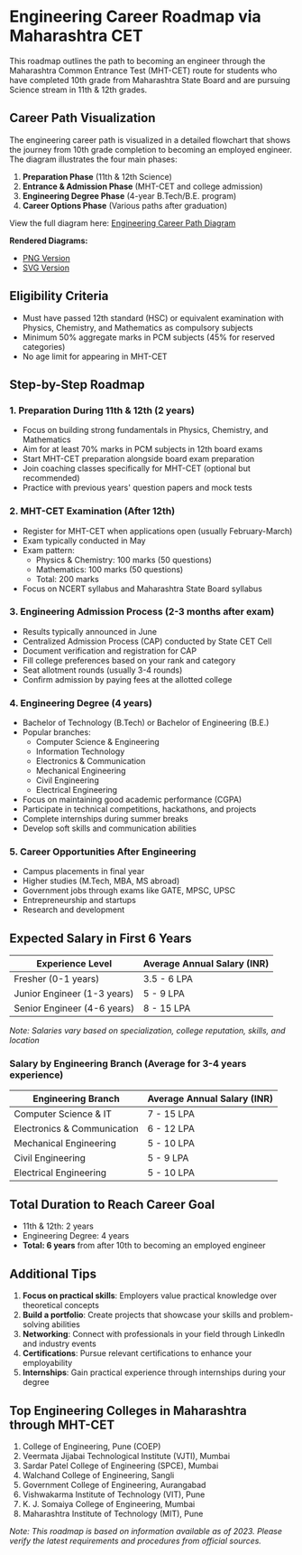 # Engineering Career Roadmap via Maharashtra CET

This roadmap outlines the path to becoming an engineer through the Maharashtra Common Entrance Test (MHT-CET) route for students who have completed 10th grade from Maharashtra State Board and are pursuing Science stream in 11th & 12th grades.

## Career Path Visualization

The engineering career path is visualized in a detailed flowchart that shows the journey from 10th grade completion to becoming an employed engineer. The diagram illustrates the four main phases:

1. **Preparation Phase** (11th & 12th Science)
2. **Entrance & Admission Phase** (MHT-CET and college admission)
3. **Engineering Degree Phase** (4-year B.Tech/B.E. program)
4. **Career Options Phase** (Various paths after graduation)

View the full diagram here: [Engineering Career Path Diagram](./diagrams/career_path.mmd)

**Rendered Diagrams:**
- [PNG Version](../rendered_diagrams/engineering_career_path.png)
- [SVG Version](../rendered_diagrams/engineering_career_path.svg)


## Eligibility Criteria

- Must have passed 12th standard (HSC) or equivalent examination with Physics, Chemistry, and Mathematics as compulsory subjects
- Minimum 50% aggregate marks in PCM subjects (45% for reserved categories)
- No age limit for appearing in MHT-CET

## Step-by-Step Roadmap

### 1. Preparation During 11th & 12th (2 years)
- Focus on building strong fundamentals in Physics, Chemistry, and Mathematics
- Aim for at least 70% marks in PCM subjects in 12th board exams
- Start MHT-CET preparation alongside board exam preparation
- Join coaching classes specifically for MHT-CET (optional but recommended)
- Practice with previous years' question papers and mock tests

### 2. MHT-CET Examination (After 12th)
- Register for MHT-CET when applications open (usually February-March)
- Exam typically conducted in May
- Exam pattern:
  - Physics & Chemistry: 100 marks (50 questions)
  - Mathematics: 100 marks (50 questions)
  - Total: 200 marks
- Focus on NCERT syllabus and Maharashtra State Board syllabus

### 3. Engineering Admission Process (2-3 months after exam)
- Results typically announced in June
- Centralized Admission Process (CAP) conducted by State CET Cell
- Document verification and registration for CAP
- Fill college preferences based on your rank and category
- Seat allotment rounds (usually 3-4 rounds)
- Confirm admission by paying fees at the allotted college

### 4. Engineering Degree (4 years)
- Bachelor of Technology (B.Tech) or Bachelor of Engineering (B.E.)
- Popular branches:
  - Computer Science & Engineering
  - Information Technology
  - Electronics & Communication
  - Mechanical Engineering
  - Civil Engineering
  - Electrical Engineering
- Focus on maintaining good academic performance (CGPA)
- Participate in technical competitions, hackathons, and projects
- Complete internships during summer breaks
- Develop soft skills and communication abilities

### 5. Career Opportunities After Engineering
- Campus placements in final year
- Higher studies (M.Tech, MBA, MS abroad)
- Government jobs through exams like GATE, MPSC, UPSC
- Entrepreneurship and startups
- Research and development

## Expected Salary in First 6 Years

| Experience Level | Average Annual Salary (INR) |
|------------------|----------------------------|
| Fresher (0-1 years) | 3.5 - 6 LPA |
| Junior Engineer (1-3 years) | 5 - 9 LPA |
| Senior Engineer (4-6 years) | 8 - 15 LPA |

*Note: Salaries vary based on specialization, college reputation, skills, and location*

### Salary by Engineering Branch (Average for 3-4 years experience)

| Engineering Branch | Average Annual Salary (INR) |
|-------------------|----------------------------|
| Computer Science & IT | 7 - 15 LPA |
| Electronics & Communication | 6 - 12 LPA |
| Mechanical Engineering | 5 - 10 LPA |
| Civil Engineering | 5 - 9 LPA |
| Electrical Engineering | 5 - 10 LPA |

## Total Duration to Reach Career Goal

- 11th & 12th: 2 years
- Engineering Degree: 4 years
- **Total: 6 years** from after 10th to becoming an employed engineer

## Additional Tips

1. **Focus on practical skills**: Employers value practical knowledge over theoretical concepts
2. **Build a portfolio**: Create projects that showcase your skills and problem-solving abilities
3. **Networking**: Connect with professionals in your field through LinkedIn and industry events
4. **Certifications**: Pursue relevant certifications to enhance your employability
5. **Internships**: Gain practical experience through internships during your degree

## Top Engineering Colleges in Maharashtra through MHT-CET

1. College of Engineering, Pune (COEP)
2. Veermata Jijabai Technological Institute (VJTI), Mumbai
3. Sardar Patel College of Engineering (SPCE), Mumbai
4. Walchand College of Engineering, Sangli
5. Government College of Engineering, Aurangabad
6. Vishwakarma Institute of Technology (VIT), Pune
7. K. J. Somaiya College of Engineering, Mumbai
8. Maharashtra Institute of Technology (MIT), Pune

*Note: This roadmap is based on information available as of 2023. Please verify the latest requirements and procedures from official sources.*
